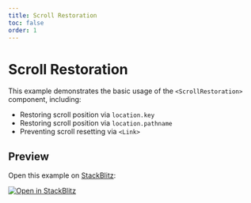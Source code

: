 ```yaml
---
title: Scroll Restoration
toc: false
order: 1
---
```


# Scroll Restoration

This example demonstrates the basic usage of the `<ScrollRestoration>` component, including:

- Restoring scroll position via `location.key`
- Restoring scroll position via `location.pathname`
- Preventing scroll resetting via `<Link>`

## Preview

Open this example on [StackBlitz](https://stackblitz.com):

[![Open in StackBlitz](https://developer.stackblitz.com/img/open_in_stackblitz.svg)](https://stackblitz.com/github/remix-run/react-router/tree/main/examples/scroll-restoration?file=src/App.tsx)
